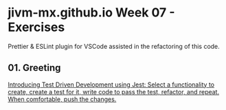 # jivm-mx.github.io Week 07 - Exercises

Prettier & ESLint plugin for VSCode assisted in the refactoring of this code.

## 01. Greeting

[Introducing Test Driven Development using Jest: Select a functionality to create, create a test for it, write code to pass the test, refactor, and repeat. When comfortable, push the changes.](./01_greet/README.md)

